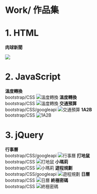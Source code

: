 # Work/ 作品集

# 1. HTML

**肉球新聞**
<!-- https://loislin.azurewebsites.net/ -->
![](./images/home-images/肉球新聞.png)

[foo]: https://loislin.azurewebsites.net/  "  "
# 2. JavaScript
 **溫度轉換**  
       bootstrap/CSS
    ![](./images/home-images/__溫度轉換.png "溫度轉換")
      **溫度轉換**  
      bootstrap/CSS
![](./images/home-images/image-2-3.png "溫度轉換")
      **交通預算**  
      bootstrap/CSS/googleapi
![](./images/home-images/image-2-4.png "交通預算")
 **1A2B**  
 bootstrap/CSS
![](./images/home-images/image-2-5.png "1A2B")
# 3. jQuery
**行事曆**  
bootstrap/CSS/googleapi
![](./images/home-images/image-1-1.png "行事曆")
    **打地鼠**  
bootstrap/CSS
![](./images/home-images/image-1-2.png "打地鼠")
  **小瑪莉**  
  bootstrap/CSS
![](./images/home-images/image-1-3.png "小瑪莉")
**遊程規劃**  
bootstrap/CSS/googleapi
![](./images/home-images/image-1-4.png "遊程規劃")
  **日曆**  
  bootstrap/CSS
![](./images/home-images/image-2-1r.png "日曆")
**終極密碼**  
bootstrap/CSS
   ![](./images/home-images/image-2-2.png "終極密碼")




